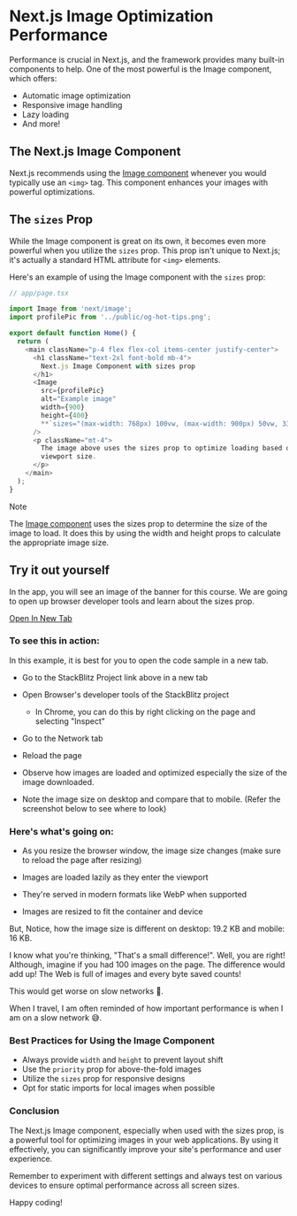# Next.js Image Optimization Performance

Performance is crucial in Next.js, and the framework provides many built-in components to help. One of the most powerful is the Image component, which offers:

- Automatic image optimization
- Responsive image handling
- Lazy loading
- And more!

## The Next.js Image Component

Next.js recommends using the [Image component](https://nextjs.org/docs/app/api-reference/components/image) whenever you would typically use an ```<img>``` tag. This component enhances your images with powerful optimizations.

## The ```sizes``` Prop

While the Image component is great on its own, it becomes even more powerful when you utilize the ```sizes``` prop. This prop isn't unique to Next.js; it's actually a standard HTML attribute for ```<img>``` elements.

Here's an example of using the Image component with the ```sizes``` prop:

```javascript 
// app/page.tsx

import Image from 'next/image';
import profilePic from '../public/og-hot-tips.png';

export default function Home() {
  return (
    <main className="p-4 flex flex-col items-center justify-center">
      <h1 className="text-2xl font-bold mb-4">
        Next.js Image Component with sizes prop
      </h1>
      <Image
        src={profilePic}
        alt="Example image"
        width={900}
        height={400}
        **`sizes="(max-width: 768px) 100vw, (max-width: 900px) 50vw, 33vw"`**
      />
      <p className="mt-4">
        The image above uses the sizes prop to optimize loading based on
        viewport size.
      </p>
    </main>
  );
}
```

> [!NOTE]  
> The [Image component](https://nextjs.org/docs/app/api-reference/components/image) uses the sizes prop to determine the size of the image to load. It does this by using the width and height props to calculate the appropriate image size.

## Try it out yourself

In the app, you will see an image of the banner for this course. We are going to open up browser developer tools and learn about the sizes prop.

[Open In New Tab](https://stackblitz.com/edit/stackblitz-starters-mdqrub?file=app%2Fpage.tsx)

### To see this in action:

In this example, it is best for you to open the code sample in a new tab.

- Go to the StackBlitz Project link above in a new tab

- Open Browser's developer tools of the StackBlitz project

    - In Chrome, you can do this by right clicking on the page and selecting "Inspect"
- Go to the Network tab

- Reload the page

- Observe how images are loaded and optimized especially the size of the image downloaded.

- Note the image size on desktop and compare that to mobile. (Refer the screenshot below to see where to look)

### Here's what's going on:

- As you resize the browser window, the image size changes (make sure to reload the page after resizing)

- Images are loaded lazily as they enter the viewport

- They're served in modern formats like WebP when supported

- Images are resized to fit the container and device

But, Notice, how the image size is different on desktop: 19.2 KB and mobile: 16 KB.

I know what you're thinking, "That's a small difference!". Well, you are right! Although, imagine if you had 100 images on the page. The difference would add up! The Web is full of images and every byte saved counts!

This would get worse on slow networks 🐌.

When I travel, I am often reminded of how important performance is when I am on a slow network 😅.

### Best Practices for Using the Image Component

- Always provide ```width``` and ```height``` to prevent layout shift
- Use the ```priority``` prop for above-the-fold images
- Utilize the ```sizes``` prop for responsive designs
- Opt for static imports for local images when possible

### Conclusion
The Next.js Image component, especially when used with the sizes prop, is a powerful tool for optimizing images in your web applications. By using it effectively, you can significantly improve your site's performance and user experience.

Remember to experiment with different settings and always test on various devices to ensure optimal performance across all screen sizes.

Happy coding!